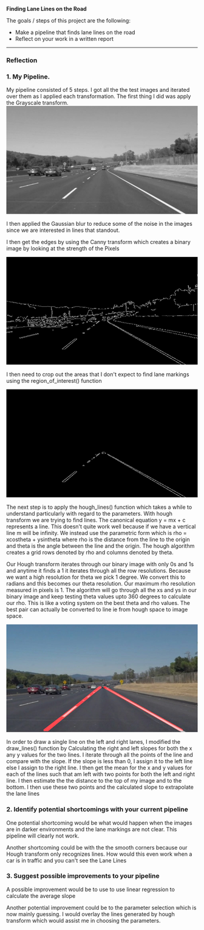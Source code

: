 
**Finding Lane Lines on the Road**

The goals / steps of this project are the following:
* Make a pipeline that finds lane lines on the road
* Reflect on your work in a written report


[//]: # (Image References)

[image1]: grayscale.jpg "Grayscale"
[image2]: edges.jpg "Canny"
[image3]: region_of_interest.jpg "Region of Interest"
[image4]: final_result.jpg "Final Result"

---

### Reflection

### 1. My Pipeline.

My pipeline consisted of 5 steps. I got all the the test images and iterated over them as I applied each transformation.
The first thing I did was apply the Grayscale transform.
![alt text][image1]

I then applied the Gaussian blur to reduce some of the noise in the images since we are interested in lines that standout.

I then get the edges by using the Canny transform which creates a binary image by looking at the strength of the Pixels

![alt text][image2]

I then need to crop out the areas that I don't expect to find lane markings using the region_of_interest() function

![alt text][image3]

The next step is to apply the hough_lines() function which takes a while to understand particularly with regard to the parameters. With hough transform we are trying to find lines. The canonical equation y = mx + c represents a line. This doesn't quite work well because if we have a vertical line m will be infinity. We instead use the parametric form which is rho = xcostheta + ysintheta where rho is the distance from the line to the origin and theta is the angle between the line and the origin. The hough algorithm creates a grid rows denoted by rho and columns denoted by theta.

Our Hough transform iterates through our binary image with only 0s and 1s and anytime it finds a 1 it iterates through all the row resolutions. Because we want a high resolution for theta we pick 1 degree. We convert this to radians and this becomes our theta resolution. Our maximum rho resolution measured in pixels is 1. The algorithm will go through all the xs and ys in our binary image and keep testing theta values upto 360 degrees to calculate our rho. This is like a voting system on the best theta and rho values. The best pair can actually be converted to line ie from hough space to image space.

![alt text][image4]


In order to draw a single line on the left and right lanes, I modified the draw_lines() function by
Calculating the right and left slopes for both the x any y values for the two lines. I iterate through all the points of the line and compare with the slope. If the slope is less than 0, I assign it to the left line else I assign to the right line. I then get the mean for the x and y values for each of the lines such that am left with two points for both the left and right line. I then estimate the the distance to the top of my image and to the bottom. I then use these two points and the calculated slope to extrapolate the lane lines


### 2. Identify potential shortcomings with your current pipeline


One potential shortcoming would be what would happen when the images are in darker environments and the lane markings are not clear. This pipeline will clearly not work.

Another shortcoming could be with the the smooth corners because our Hough transform only recognizes lines.
How would this even work when a car is in traffic and you can't see the Lane Lines


### 3. Suggest possible improvements to your pipeline

A possible improvement would be to use to use linear regression to calculate the average slope

Another potential improvement could be to the parameter selection which is now mainly guessing.  I would overlay the lines generated by hough transform which would assist me in choosing the parameters.
